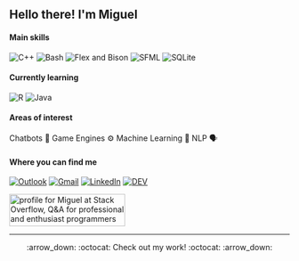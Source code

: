 
## Hello there! I'm Miguel

#### Main skills 
![C++](https://img.shields.io/badge/C++-blue?logo=c%2B%2B&logoColor=white&style=flat-square)
![Bash](https://img.shields.io/badge/-Bash-purple?style=flat-square&logo=GNU+bash&logoColor=white)
![Flex and Bison](https://img.shields.io/badge/-Flex%20%26%20Bison-darkgrey?style=flat-square&logo=GNU&logoColor=white)
![SFML](https://img.shields.io/badge/-SFML-green?style=flat-square)
![SQLite](https://img.shields.io/badge/SQLite-gray?logo=sqlite&logoColor=white&style=flat-square)

#### Currently learning
![R](https://img.shields.io/badge/-R-brown?style=flat-square&logo=R&logoColor=white)
![Java](https://img.shields.io/badge/-Java-orange?style=flat-square&logo=Java&logoColor=white)
#### Areas of interest
Chatbots :robot: Game Engines :gear: Machine Learning :brain: NLP :speaking_head:

#### Where you can find me

[![Outlook](https://img.shields.io/badge/-Outlook-blue?&style=flat-square&logo=microsoft%20outlook&logoColor=white)](mailto:miguelmejiajimenez@hotmail.com)
[![Gmail](https://img.shields.io/badge/-Gmail-red?&style=flat-square&logo=gmail&logoColor=white)](mailto:miguelmjvg@gmail.com)
[![LinkedIn](https://img.shields.io/badge/-LinkedIn-blue?style=flat-square&logo=linkedin&logoColor=white)](https://www.linkedin.com/in/miguel-mej%C3%ADa-jim%C3%A9nez/?locale=en_US)
[![DEV](https://img.shields.io/badge/-DEV-black?&style=flat-square&logo=dev.to&logoColor=white)](https://dev.to/miguelmj)
<!--
[![Youtube](https://img.shields.io/badge/-YouTube-red?style=flat-square&logo=youtube&logColor=red)](https://www.youtube.com/channel/UCUT1z5Tf6y68_nRvRGCaq-g)
[![Stack Overflow](https://img.shields.io/badge/-Stack_Overflow-gray?&style=flat-square&logo=stack%20overflow&logoColor=orange)](https://stackoverflow.com/users/8757033/miguel?tab=profile) 
-->

<a href="https://stackoverflow.com/users/8757033/miguel"><img src="https://stackoverflow.com/users/flair/8757033.png" width="208" height="58" alt="profile for Miguel at Stack Overflow, Q&amp;A for professional and enthusiast programmers" title="profile for Miguel at Stack Overflow, Q&amp;A for professional and enthusiast programmers"></a>

***
<p align="center">:arrow_down: :octocat: Check out my work! :octocat: :arrow_down:</p>

<!--
<img src="https://img.shields.io/github/followers/MiguelMJ?label=Follow&style=social">
![My GitHub stats](https://github-readme-stats.vercel.app/api?username=MiguelMJ&show_icons=true&theme=tokyonight)
[![Top Langs](https://github-readme-stats.vercel.app/api/top-langs/?username=MiguelMJ&layout=compact)](https://github.com/MiguelMJ/github-readme-stats)
-->
